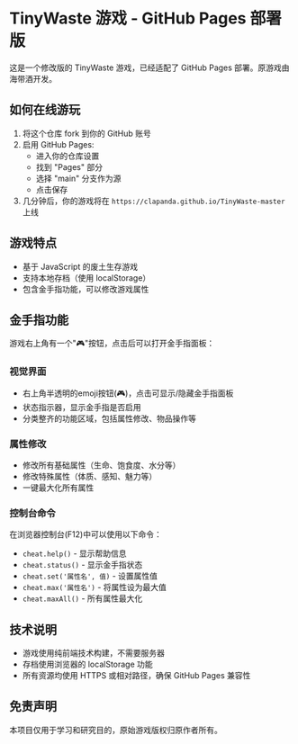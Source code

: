 # TinyWaste 游戏 - GitHub Pages 部署版

这是一个修改版的 TinyWaste 游戏，已经适配了 GitHub Pages 部署。原游戏由海带酒开发。

## 如何在线游玩

1. 将这个仓库 fork 到你的 GitHub 账号
2. 启用 GitHub Pages:
   - 进入你的仓库设置
   - 找到 "Pages" 部分
   - 选择 "main" 分支作为源
   - 点击保存
3. 几分钟后，你的游戏将在 `https://clapanda.github.io/TinyWaste-master` 上线

## 游戏特点

- 基于 JavaScript 的废土生存游戏
- 支持本地存档（使用 localStorage）
- 包含金手指功能，可以修改游戏属性

## 金手指功能

游戏右上角有一个"🎮"按钮，点击后可以打开金手指面板：

### 视觉界面
- 右上角半透明的emoji按钮(🎮)，点击可显示/隐藏金手指面板
- 状态指示器，显示金手指是否启用
- 分类整齐的功能区域，包括属性修改、物品操作等

### 属性修改
- 修改所有基础属性（生命、饱食度、水分等）
- 修改特殊属性（体质、感知、魅力等）
- 一键最大化所有属性

### 控制台命令
在浏览器控制台(F12)中可以使用以下命令：
- `cheat.help()` - 显示帮助信息
- `cheat.status()` - 显示金手指状态
- `cheat.set('属性名', 值)` - 设置属性值
- `cheat.max('属性名')` - 将属性设为最大值
- `cheat.maxAll()` - 所有属性最大化

## 技术说明

- 游戏使用纯前端技术构建，不需要服务器
- 存档使用浏览器的 localStorage 功能
- 所有资源均使用 HTTPS 或相对路径，确保 GitHub Pages 兼容性

## 免责声明

本项目仅用于学习和研究目的，原始游戏版权归原作者所有。
